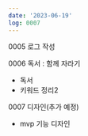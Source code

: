 ```yaml
---
date: '2023-06-19'
log: 0007
---
```


0005 로그 작성

0006 독서 : 함께 자라기
- 독서
- 키워드  정리2

0007 디자인(추가 예정)
- mvp 기능 디자인